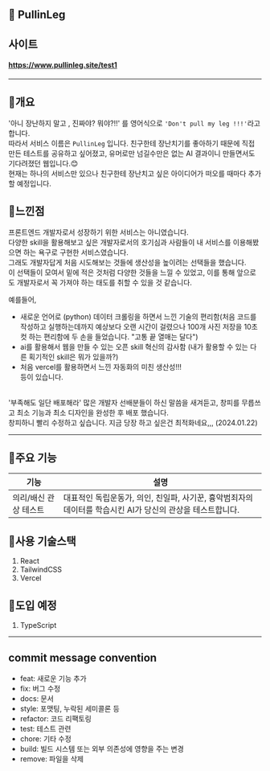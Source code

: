 ## 🙉 PullinLeg

## 사이트 
#### https://www.pullinleg.site/test1

---

## 📍개요
'아니 장난하지 말고 , 진짜야? 뭐야?!!' 를 영어식으로 `'Don't pull my leg !!!'`라고 합니다. </br> 
따라서 서비스 이름은 `PullinLeg` 입니다. 
친구한테 장난치기를 좋아하기 때문에 직접 만든 테스트를 공유하고 싶어졌고, 유머로만 넘길수만은 없는 AI 결과이니 만들면서도 기다려졌던 웹입니다.😊 </br>
현재는 하나의 서비스만 있으나 친구한테 장난치고 싶은 아이디어가 떠오를 때마다 추가할 예정입니다. </br>

## 📍느낀점 
프론트엔드 개발자로서 성장하기 위한 서비스는 아니였습니다. </br>
다양한 skill을 활용해보고 싶은 개발자로서의 호기심과 사람들이 내 서비스를 이용해봤으면 하는 욕구로 구현한 서비스였습니다. </br>
그래도 개발자답게 처음 시도해보는 것들에 생산성을 높이려는 선택들을 했습니다. </br>
이 선택들이 모여서 밑에 적은 것처럼 다양한 것들을 느낄 수 있었고, 이를 통해 앞으로도 개발자로서 꼭 가져야 하는 태도를 취할 수 있을 것 같습니다. </br>

예를들어, 
- 새로운 언어로 (python) 데이터 크롤링을 하면서 느낀 기술의 편리함(처음 코드를 작성하고 실행하는데까지 예상보다 오랜 시간이 걸렸으나 100개 사진 저장을 10초컷 하는 편리함에 두 손을 들었습니다. "고통 끝 열매는 달다")
- ai를 활용해서 웹을 만들 수 있는 오픈 skill 혁신의 감사함 (내가 활용할 수 있는 다른 획기적인 skill은 뭐가 있을까?)
- 처음 vercel를 활용하면서 느낀 자동화의 미친 생산성!!!
</br> 등이 있습니다. 
</br>
'부족해도 일단 배포해라' 많은 개발자 선배분들이 하신 말씀을 새겨듣고, 창피를 무릅쓰고 최소 기능과 최소 디자인을 완성한 후 배포 했습니다.
</br>창피하니 빨리 수정하고 싶습니다. 지금 당장 하고 싶은건 최적화네요,,, (2024.01.22)
</br>

---

## 📍주요 기능
| 기능                | 설명                                                            |
|---------------------|-----------------------------------------------------------------|
| 의리/배신 관상 테스트 | 대표적인 독립운동가, 의인, 친일파, 사기꾼, 흉악범죄자의 데이터를 학습시킨 AI가 당신의 관상을 테스트합니다. |


## 📍사용 기술스택
1. React
2. TailwindCSS
3. Vercel

## 📍도입 예정
1. TypeScript

---

## commit message convention
- feat: 새로운 기능 추가
- fix: 버그 수정
- docs: 문서
- style: 포맷팅, 누락된 세미콜론 등
- refactor: 코드 리팩토링
- test: 테스트 관련
- chore: 기타 수정
- build: 빌드 시스템 또는 외부 의존성에 영향을 주는 변경
- remove: 파일을 삭제
